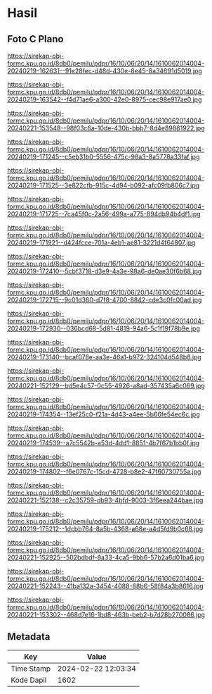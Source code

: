 # Hasil

## Foto C Plano

https://sirekap-obj-formc.kpu.go.id/8db0/pemilu/pdpr/16/10/06/20/14/1610062014004-20240219-162631--91e28fec-d48d-430e-8e45-8a34691d5019.jpg

https://sirekap-obj-formc.kpu.go.id/8db0/pemilu/pdpr/16/10/06/20/14/1610062014004-20240219-163542--f4d71ae6-a300-42e0-8975-cec98e917ae0.jpg

https://sirekap-obj-formc.kpu.go.id/8db0/pemilu/pdpr/16/10/06/20/14/1610062014004-20240221-153548--98f03c6a-10de-430b-bbb7-8d4e89881922.jpg

https://sirekap-obj-formc.kpu.go.id/8db0/pemilu/pdpr/16/10/06/20/14/1610062014004-20240219-171245--c5eb31b0-5556-475c-98a3-8a5778a33faf.jpg

https://sirekap-obj-formc.kpu.go.id/8db0/pemilu/pdpr/16/10/06/20/14/1610062014004-20240219-171525--3e822cfb-915c-4d94-b092-afc09fb806c7.jpg

https://sirekap-obj-formc.kpu.go.id/8db0/pemilu/pdpr/16/10/06/20/14/1610062014004-20240219-171725--7ca45f0c-2a56-499a-a775-894db94b4df1.jpg

https://sirekap-obj-formc.kpu.go.id/8db0/pemilu/pdpr/16/10/06/20/14/1610062014004-20240219-171921--d424fcce-701a-4eb1-ae81-3221d4f64807.jpg

https://sirekap-obj-formc.kpu.go.id/8db0/pemilu/pdpr/16/10/06/20/14/1610062014004-20240219-172410--5cbf3718-d3e9-4a3e-98a6-de0ae30f6b68.jpg

https://sirekap-obj-formc.kpu.go.id/8db0/pemilu/pdpr/16/10/06/20/14/1610062014004-20240219-172715--9c01d360-d7f8-4700-8842-cde3c0fc00ad.jpg

https://sirekap-obj-formc.kpu.go.id/8db0/pemilu/pdpr/16/10/06/20/14/1610062014004-20240219-172930--036bcd68-5d81-4819-94a6-5c1f19f78b9e.jpg

https://sirekap-obj-formc.kpu.go.id/8db0/pemilu/pdpr/16/10/06/20/14/1610062014004-20240219-173140--bcaf078e-aa3e-46a1-b972-324104d548b8.jpg

https://sirekap-obj-formc.kpu.go.id/8db0/pemilu/pdpr/16/10/06/20/14/1610062014004-20240221-152129--bd5e4c57-0c55-4926-a8ad-357435a6c069.jpg

https://sirekap-obj-formc.kpu.go.id/8db0/pemilu/pdpr/16/10/06/20/14/1610062014004-20240219-174354--13ef25c0-f21a-4d43-a4ee-5b66fe54ec6c.jpg

https://sirekap-obj-formc.kpu.go.id/8db0/pemilu/pdpr/16/10/06/20/14/1610062014004-20240219-174539--a7c5542b-a53d-4dd1-8851-4b7f67b1bb0f.jpg

https://sirekap-obj-formc.kpu.go.id/8db0/pemilu/pdpr/16/10/06/20/14/1610062014004-20240219-174802--f6e0767c-15cd-4728-b8e2-47f60730755a.jpg

https://sirekap-obj-formc.kpu.go.id/8db0/pemilu/pdpr/16/10/06/20/14/1610062014004-20240221-152138--c2c35759-db93-4bfd-9003-3f6eea244bae.jpg

https://sirekap-obj-formc.kpu.go.id/8db0/pemilu/pdpr/16/10/06/20/14/1610062014004-20240219-175212--1dcbb764-8a5b-4368-a68e-a4d5fd9b0c68.jpg

https://sirekap-obj-formc.kpu.go.id/8db0/pemilu/pdpr/16/10/06/20/14/1610062014004-20240221-152925--502bdbdf-8a33-4ca5-9bb6-57b2a6d01ba6.jpg

https://sirekap-obj-formc.kpu.go.id/8db0/pemilu/pdpr/16/10/06/20/14/1610062014004-20240221-152243--41ba132a-3454-4088-88b6-58f84a3b8616.jpg

https://sirekap-obj-formc.kpu.go.id/8db0/pemilu/pdpr/16/10/06/20/14/1610062014004-20240221-153302--468d7e16-1bd8-463b-beb2-b7d28b270086.jpg


## Metadata

| Key        | Value               |
| ---------- | ------------------- |
| Time Stamp | 2024-02-22 12:03:34 |
| Kode Dapil | 1602                |



